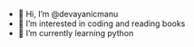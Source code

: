 - 👋 Hi, I’m @devayanicmanu
- 👀 I’m interested in coding and reading books
- 🌱 I’m currently learning python

<!---
devayanicmanu/devayanicmanu is a ✨ special ✨ repository because its `README.md` (this file) appears on your GitHub profile.
You can click the Preview link to take a look at your changes.
--->
